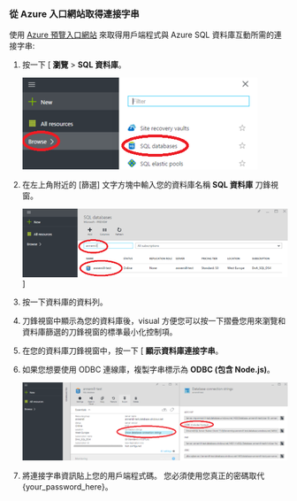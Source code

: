 <!--
includes/sql-database-include-connection-string-20-portalshots.md

最新的有效性檢查: 2015年-09-02，GeneMi。

## Connection string
-->


### 從 Azure 入口網站取得連接字串


使用 [Azure 預覽入口網站](http://portal.azure.com/) 來取得用戶端程式與 Azure SQL 資料庫互動所需的連接字串:


1. 按一下 [ **瀏覽** > **SQL 資料庫**。

    ![選取 SQL][1-select-sql]

2. 在左上角附近的 [篩選] 文字方塊中輸入您的資料庫名稱 **SQL 資料庫** 刀鋒視窗。

    ![選取資料庫][2-select-database]]

3. 按一下資料庫的資料列。

4. 刀鋒視窗中顯示為您的資料庫後，visual 方便您可以按一下摺疊您用來瀏覽和資料庫篩選的刀鋒視窗的標準最小化控制項。

5. 在您的資料庫刀鋒視窗中，按一下 [ **顯示資料庫連接字串**。

6. 如果您想要使用 ODBC 連線庫，複製字串標示為 **ODBC (包含 Node.js)**。

    ![複製資料庫的 ODBC 連接字串][3-get-connection-string]

7. 將連接字串資訊貼上您的用戶端程式碼。  您必須使用您真正的密碼取代 {your_password_here}。



<!--
Could not find a good link for ODBC

如需詳細資訊，請參閱:<br/>[連接字串和組態檔](https://msdn.microsoft.com/library/ms378428.aspx)。
-->


<!-- Image references. -->

[1-select-sql]: ./media/sql-database-include-connection-string-20-portalshots/connection-string-select-sql.png

[2-select-database]: ./media/sql-database-include-connection-string-20-portalshots/connection-string-select-database.PNG

[3-get-connection-string]: ./media/sql-database-include-connection-string-20-portalshots/connection-string-odbc.PNG


<!--
These three includes/ files are a sequenced set, but you can pick and choose:

includes/sql-database-include-connection-string-20-portalshots.md
includes/sql-database-include-connection-string-30-compare.md
includes/sql-database-include-connection-string-40-config.md
-->

